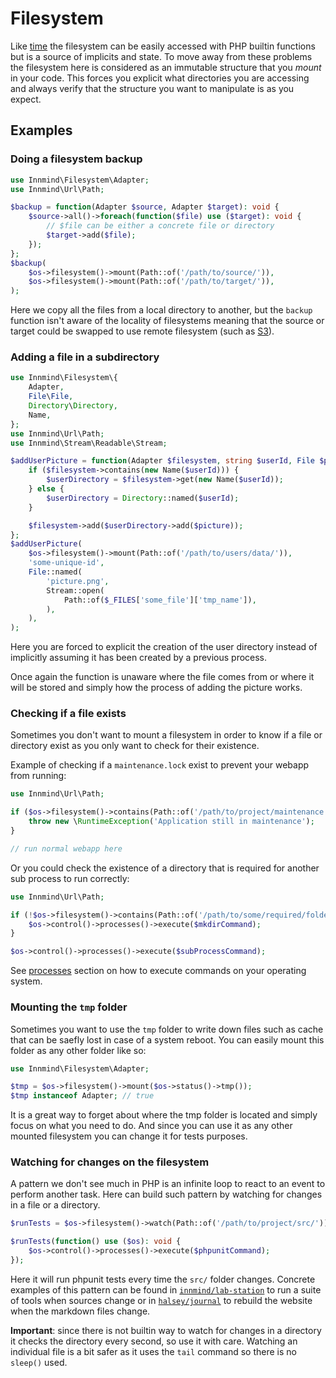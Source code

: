 # Filesystem

Like [time](time.md) the filesystem can be easily accessed with PHP builtin functions but is a source of implicits and state. To move away from these problems the filesystem here is considered as an immutable structure that you _mount_ in your code. This forces you explicit what directories you are accessing and always verify that the structure you want to manipulate is as you expect.

## Examples

### Doing a filesystem backup

```php
use Innmind\Filesystem\Adapter;
use Innmind\Url\Path;

$backup = function(Adapter $source, Adapter $target): void {
    $source->all()->foreach(function($file) use ($target): void {
        // $file can be either a concrete file or directory
        $target->add($file);
    });
};
$backup(
    $os->filesystem()->mount(Path::of('/path/to/source/')),
    $os->filesystem()->mount(Path::of('/path/to/target/')),
);
```

Here we copy all the files from a local directory to another, but the `backup` function isn't aware of the locality of filesystems meaning that the source or target could be swapped to use remote filesystem (such as [S3](https://github.com/innmind/s3)).

### Adding a file in a subdirectory

```php
use Innmind\Filesystem\{
    Adapter,
    File\File,
    Directory\Directory,
    Name,
};
use Innmind\Url\Path;
use Innmind\Stream\Readable\Stream;

$addUserPicture = function(Adapter $filesystem, string $userId, File $picture): void {
    if ($filesystem->contains(new Name($userId))) {
        $userDirectory = $filesystem->get(new Name($userId));
    } else {
        $userDirectory = Directory::named($userId);
    }

    $filesystem->add($userDirectory->add($picture));
};
$addUserPicture(
    $os->filesystem()->mount(Path::of('/path/to/users/data/')),
    'some-unique-id',
    File::named(
        'picture.png',
        Stream::open(
            Path::of($_FILES['some_file']['tmp_name']),
        ),
    ),
);
```

Here you are forced to explicit the creation of the user directory instead of implicitly assuming it has been created by a previous process.

Once again the function is unaware where the file comes from or where it will be stored and simply how the process of adding the picture works.

### Checking if a file exists

Sometimes you don't want to mount a filesystem in order to know if a file or directory exist as you only want to check for their existence.

Example of checking if a `maintenance.lock` exist to prevent your webapp from running:

```php
use Innmind\Url\Path;

if ($os->filesystem()->contains(Path::of('/path/to/project/maintenance.lock'))) {
    throw new \RuntimeException('Application still in maintenance');
}

// run normal webapp here
```

Or you could check the existence of a directory that is required for another sub process to run correctly:

```php
use Innmind\Url\Path;

if (!$os->filesystem()->contains(Path::of('/path/to/some/required/folder/'))) {
    $os->control()->processes()->execute($mkdirCommand);
}

$os->control()->processes()->execute($subProcessCommand);
```

See [processes](processes.md) section on how to execute commands on your operating system.

### Mounting the `tmp` folder

Sometimes you want to use the `tmp` folder to write down files such as cache that can be saefly lost in case of a system reboot. You can easily mount this folder as any other folder like so:

```php
use Innmind\Filesystem\Adapter;

$tmp = $os->filesystem()->mount($os->status()->tmp());
$tmp instanceof Adapter; // true
```

It is a great way to forget about where the tmp folder is located and simply focus on what you need to do. And since you can use it as any other mounted filesystem you can change it for tests purposes.

### Watching for changes on the filesystem

A pattern we don't see much in PHP is an infinite loop to react to an event to perform another task. Here can build such pattern by watching for changes in a file or a directory.

```php
$runTests = $os->filesystem()->watch(Path::of('/path/to/project/src/'));

$runTests(function() use ($os): void {
    $os->control()->processes()->execute($phpunitCommand);
});
```

Here it will run phpunit tests every time the `src/` folder changes. Concrete examples of this pattern can be found in [`innmind/lab-station`](https://github.com/Innmind/LabStation/blob/develop/src/Agent/WatchSources.php#L38) to run a suite of tools when sources change or in [`halsey/journal`](https://github.com/halsey-php/journal/blob/develop/src/Command/Preview.php#L58) to rebuild the website when the markdown files change.

**Important**: since there is not builtin way to watch for changes in a directory it checks the directory every second, so use it with care. Watching an individual file is a bit safer as it uses the `tail` command so there is no `sleep()` used.
